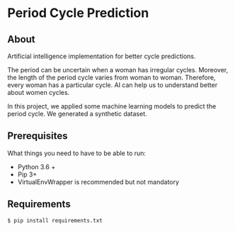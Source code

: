 # Period Cycle Prediction

## About 

Artificial intelligence implementation for better cycle predictions. 

The period can be uncertain when a woman has irregular cycles. Moreover, the length of the period cycle varies from woman to woman. Therefore, every woman has a particular cycle. AI can help us to understand better about women cycles.

In this project, we applied some machine learning models to predict the period cycle. We generated a synthetic dataset. 

## Prerequisites

What things you need to have to be able to run:

  * Python 3.6 +
  * Pip 3+
  * VirtualEnvWrapper is recommended but not mandatory

## Requirements 

```bash
$ pip install requirements.txt
```
